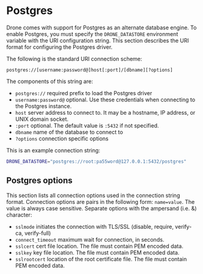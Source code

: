 
# Postgres

Drone comes with support for Postgres as an alternate database engine. To enable Postgres, you must specify the `DRONE_DATASTORE` environment variable with the URI configuration string. This section describes the URI format for configuring the Postgres driver.

The following is the standard URI connection scheme:

```
postgres://[username:password@]host[:port]/[dbname][?options]
```

The components of this string are:

* `postgres://` required prefix to load the Postgres driver
* `username:password@` optional. Use these credentials when connecting to the Postgres instance.
* `host` server address to connect to. It may be a hostname, IP address, or UNIX domain socket.
* `:port` optional. The default value is `:5432` if not specified.
* `dbname` name of the database to connect to
* `?options` connection specific options

This is an example connection string:

```bash
DRONE_DATASTORE="postgres://root:pa55word@127.0.0.1:5432/postgres"
```

## Postgres options

This section lists all connection options used in the connection string format. Connection options are pairs in the following form: `name=value`. The value is always case sensitive. Separate options with the ampersand (i.e. &) character:

* `sslmode` initiates the connection with TLS/SSL (disable, require, verify-ca, verify-full)
* `connect_timeout` maximum wait for connection, in seconds.
* `sslcert` cert file location. The file must contain PEM encoded data.
* `sslkey` key file location. The file must contain PEM encoded data.
* `sslrootcert` location of the root certificate file. The file must contain PEM encoded data.
